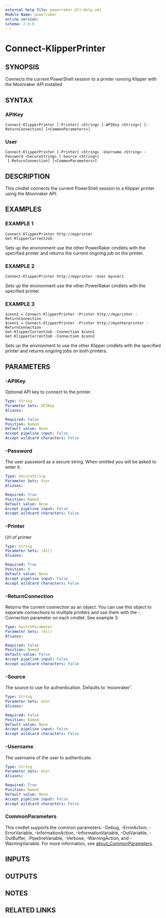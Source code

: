 ```yaml
---
external help file: powerraker.dll-Help.xml
Module Name: powerraker
online version:
schema: 2.0.0
---
```


# Connect-KlipperPrinter

## SYNOPSIS
Connects the current PowerShell session to a printer running Klipper with the Moonraker API installed

## SYNTAX

### APIKey
```
Connect-KlipperPrinter [-Printer] <String> [-APIKey <String>] [-ReturnConnection] [<CommonParameters>]
```

### User
```
Connect-KlipperPrinter [-Printer] <String> -Username <String> -Password <SecureString> [-Source <String>]
 [-ReturnConnection] [<CommonParameters>]
```

## DESCRIPTION
This cmdlet connects the current PowerShell session to a Klipper printer using the Moonraker API.

## EXAMPLES

### EXAMPLE 1
```
Connect-KlipperPrinter http://myprinter
Get-KlipperCurrentJob
```

Sets up the environment use the other PowerRaker cmdlets with the specified printer and returns the current ongoing job on the printer.

### EXAMPLE 2
```
Connect-KlipperPrinter http://myprinter -User myuser1
```

Sets up the environment use the other PowerRaker cmdlets with the specified printer.

### EXAMPLE 3
```
$conn1 = Connect-KlipperPrinter -Printer http://myprinter -ReturnConnection
$conn1 = Connect-KlipperPrinter -Printer http://myotherprinter -ReturnConnection
Get-KlipperCurrentJob -Connection $conn1
Get-KlipperCurrentJob -Connection $conn2
```

Sets up the environment to use the other Klipper cmdlets with the specified printer and returns ongoing jobs on both printers.

## PARAMETERS

### -APIKey
Optional API key to connect to the printer.

```yaml
Type: String
Parameter Sets: APIKey
Aliases:

Required: False
Position: Named
Default value: None
Accept pipeline input: False
Accept wildcard characters: False
```

### -Password
The user password as a secure string.
When omitted you will be asked to enter it.

```yaml
Type: SecureString
Parameter Sets: User
Aliases:

Required: True
Position: Named
Default value: None
Accept pipeline input: False
Accept wildcard characters: False
```

### -Printer
Url of printer

```yaml
Type: String
Parameter Sets: (All)
Aliases:

Required: True
Position: 0
Default value: None
Accept pipeline input: False
Accept wildcard characters: False
```

### -ReturnConnection
Returns the current connection as an object.
You can use this object to separate connections to multiple printers and use them with the -Connection parameter on each cmdlet.
See example 3.

```yaml
Type: SwitchParameter
Parameter Sets: (All)
Aliases:

Required: False
Position: Named
Default value: False
Accept pipeline input: False
Accept wildcard characters: False
```

### -Source
The source to use for authentication.
Defaults to 'moonraker'.

```yaml
Type: String
Parameter Sets: User
Aliases:

Required: False
Position: Named
Default value: None
Accept pipeline input: False
Accept wildcard characters: False
```

### -Username
The username of the user to authenticate.

```yaml
Type: String
Parameter Sets: User
Aliases:

Required: True
Position: Named
Default value: None
Accept pipeline input: False
Accept wildcard characters: False
```

### CommonParameters
This cmdlet supports the common parameters: -Debug, -ErrorAction, -ErrorVariable, -InformationAction, -InformationVariable, -OutVariable, -OutBuffer, -PipelineVariable, -Verbose, -WarningAction, and -WarningVariable. For more information, see [about_CommonParameters](http://go.microsoft.com/fwlink/?LinkID=113216).

## INPUTS

## OUTPUTS

## NOTES

## RELATED LINKS
